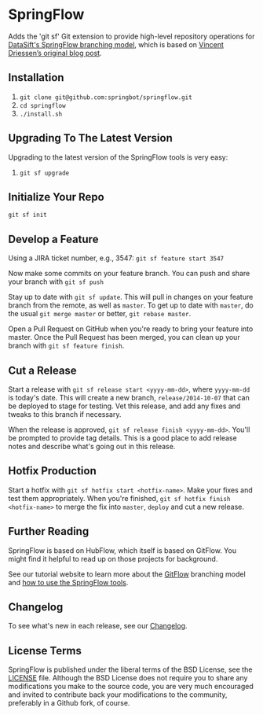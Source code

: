 SpringFlow
=======

Adds the 'git sf' Git extension to provide high-level repository operations
for [DataSift's SpringFlow branching model](http://datasift.github.com/gitflow/), which is based on [Vincent Driessen’s original blog post](http://nvie.com/posts/a-successful-git-branching-model/).

Installation
------------

1. `git clone git@github.com:springbot/springflow.git`
2. `cd springflow`
3. `./install.sh`

Upgrading To The Latest Version
-------------------------------

Upgrading to the latest version of the SpringFlow tools is very easy:

1. `git sf upgrade`

Initialize Your Repo
--------------------
`git sf init`

Develop a Feature
---------------
Using a JIRA ticket number, e.g., 3547:
`git sf feature start 3547`

Now make some commits on your feature branch. You can push and share your branch with `git sf push`

Stay up to date with `git sf update`. This will pull in changes on your feature branch from the remote, as well as `master`. To get up to date with `master`, do the usual `git merge master` or better, `git rebase master`.

Open a Pull Request on GitHub when you're ready to bring your feature into master. Once the Pull Request has been merged, you can clean up your branch with `git sf feature finish`.

Cut a Release
-------------
Start a release with `git sf release start <yyyy-mm-dd>`, where `yyyy-mm-dd` is today's date. This will create a new branch, `release/2014-10-07` that can be deployed to stage for testing. Vet this release, and add any fixes and tweaks to this branch if necessary.

When the release is approved, `git sf release finish <yyyy-mm-dd>`. You'll be prompted to provide tag details. This is a good place to add release notes and describe what's going out in this release.

Hotfix Production
-----------------
Start a hotfix with `git sf hotfix start <hotfix-name>`. Make your fixes and test them appropriately. When you're finished, `git sf hotfix finish <hotfix-name>` to merge the fix into `master`, `deploy` and cut a new release.

Further Reading
---------------
SpringFlow is based on HubFlow, which itself is based on GitFlow. You might find it helpful to read up on those projects for background.

See our tutorial website to learn more about the [GitFlow](http://datasift.github.com/gitflow/IntroducingGitFlow.html) branching model and [how to use the SpringFlow tools](http://datasift.github.com/gitflow/GitFlowForGitHub.html).

Changelog
---------

To see what's new in each release, see our [Changelog](http://datasift.github.com/gitflow/ChangeLog.html).

License Terms
-------------
SpringFlow is published under the liberal terms of the BSD License, see the
[LICENSE](LICENSE) file. Although the BSD License does not require you to share
any modifications you make to the source code, you are very much encouraged and
invited to contribute back your modifications to the community, preferably
in a Github fork, of course.
